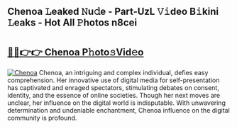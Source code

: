 ## Chenoa 𝙻eaked 𝙽u𝚍e - Part-UzL 𝚅𝚒deo B𝚒kini 𝙻eaks - Hot All 𝙿hotos n8cei

# <h2><a href="http://ld5blj.urlbe.top/?page=Chenoa">🔗🔗👉👉 Chenoa P𝚑oto𝚜Vid𝚎o</a></h2>

[![Chenoa](https://i.imgur.com/eBuTRDB.gif)](http://ld5blj.urlbe.top/?page=Chenoa)
Chenoa, an intriguing and complex individual, defies easy comprehension. Her innovative use of digital media for self-presentation has captivated and enraged spectators, stimulating debates on consent, identity, and the essence of online societies. Though her next moves are unclear, her influence on the digital world is indisputable. With unwavering determination and undeniable enchantment, Chenoa influence on the digital community is profound.
